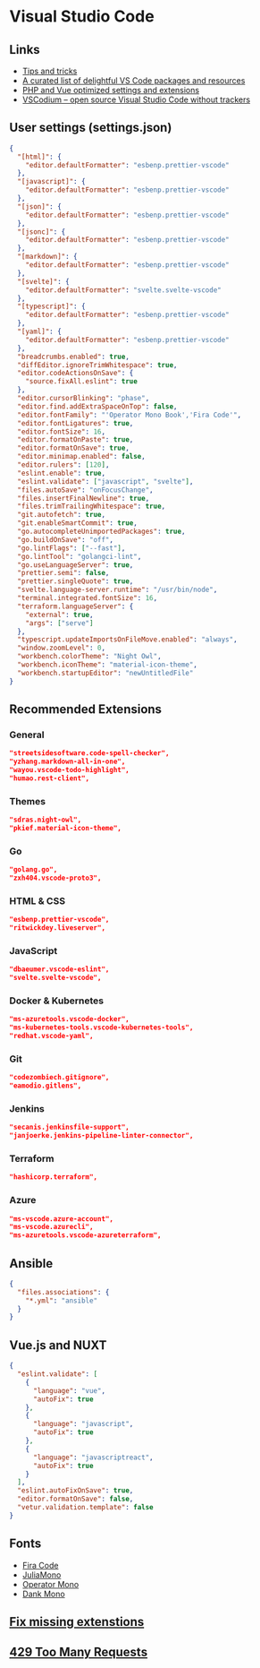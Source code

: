 # Visual Studio Code

## Links

- [Tips and tricks](https://github.com/Microsoft/vscode-tips-and-tricks)
- [A curated list of delightful VS Code packages and resources](https://github.com/viatsko/awesome-vscode)
- [PHP and Vue optimized settings and extensions](http://calebporzio.com/my-vs-code-setup-2/)
- [VSCodium – open source Visual Studio Code without trackers](https://www.fossmint.com/vscodium-clone-of-visual-studio-code-for-linux/)

## User settings (settings.json)

```json
{
  "[html]": {
    "editor.defaultFormatter": "esbenp.prettier-vscode"
  },
  "[javascript]": {
    "editor.defaultFormatter": "esbenp.prettier-vscode"
  },
  "[json]": {
    "editor.defaultFormatter": "esbenp.prettier-vscode"
  },
  "[jsonc]": {
    "editor.defaultFormatter": "esbenp.prettier-vscode"
  },
  "[markdown]": {
    "editor.defaultFormatter": "esbenp.prettier-vscode"
  },
  "[svelte]": {
    "editor.defaultFormatter": "svelte.svelte-vscode"
  },
  "[typescript]": {
    "editor.defaultFormatter": "esbenp.prettier-vscode"
  },
  "[yaml]": {
    "editor.defaultFormatter": "esbenp.prettier-vscode"
  },
  "breadcrumbs.enabled": true,
  "diffEditor.ignoreTrimWhitespace": true,
  "editor.codeActionsOnSave": {
    "source.fixAll.eslint": true
  },
  "editor.cursorBlinking": "phase",
  "editor.find.addExtraSpaceOnTop": false,
  "editor.fontFamily": "'Operator Mono Book','Fira Code'",
  "editor.fontLigatures": true,
  "editor.fontSize": 16,
  "editor.formatOnPaste": true,
  "editor.formatOnSave": true,
  "editor.minimap.enabled": false,
  "editor.rulers": [120],
  "eslint.enable": true,
  "eslint.validate": ["javascript", "svelte"],
  "files.autoSave": "onFocusChange",
  "files.insertFinalNewline": true,
  "files.trimTrailingWhitespace": true,
  "git.autofetch": true,
  "git.enableSmartCommit": true,
  "go.autocompleteUnimportedPackages": true,
  "go.buildOnSave": "off",
  "go.lintFlags": ["--fast"],
  "go.lintTool": "golangci-lint",
  "go.useLanguageServer": true,
  "prettier.semi": false,
  "prettier.singleQuote": true,
  "svelte.language-server.runtime": "/usr/bin/node",
  "terminal.integrated.fontSize": 16,
  "terraform.languageServer": {
    "external": true,
    "args": ["serve"]
  },
  "typescript.updateImportsOnFileMove.enabled": "always",
  "window.zoomLevel": 0,
  "workbench.colorTheme": "Night Owl",
  "workbench.iconTheme": "material-icon-theme",
  "workbench.startupEditor": "newUntitledFile"
}
```

## Recommended Extensions

### General

```json
"streetsidesoftware.code-spell-checker",
"yzhang.markdown-all-in-one",
"wayou.vscode-todo-highlight",
"humao.rest-client",
```

### Themes

```json
"sdras.night-owl",
"pkief.material-icon-theme",
```

### Go

```json
"golang.go",
"zxh404.vscode-proto3",
```

### HTML & CSS

```json
"esbenp.prettier-vscode",
"ritwickdey.liveserver",
```

### JavaScript

```json
"dbaeumer.vscode-eslint",
"svelte.svelte-vscode",
```

### Docker & Kubernetes

```json
"ms-azuretools.vscode-docker",
"ms-kubernetes-tools.vscode-kubernetes-tools",
"redhat.vscode-yaml",
```

### Git

```json
"codezombiech.gitignore",
"eamodio.gitlens",
```

### Jenkins

```json
"secanis.jenkinsfile-support",
"janjoerke.jenkins-pipeline-linter-connector",
```

### Terraform

```json
"hashicorp.terraform",
```

### Azure

```json
"ms-vscode.azure-account",
"ms-vscode.azurecli",
"ms-azuretools.vscode-azureterraform",
```

## Ansible

```json
{
  "files.associations": {
    "*.yml": "ansible"
  }
}
```

## Vue.js and NUXT

```json
{
  "eslint.validate": [
    {
      "language": "vue",
      "autoFix": true
    },
    {
      "language": "javascript",
      "autoFix": true
    },
    {
      "language": "javascriptreact",
      "autoFix": true
    }
  ],
  "eslint.autoFixOnSave": true,
  "editor.formatOnSave": false,
  "vetur.validation.template": false
}
```

## Fonts

- [Fira Code](https://github.com/tonsky/FiraCode)
- [JuliaMono](https://cormullion.github.io/pages/2020-07-26-JuliaMono/)
- [Operator Mono](https://www.typography.com/fonts/operator/styles)
- [Dank Mono](https://gumroad.com/l/dank-mono)

## [Fix missing extenstions](https://github.com/VSCodium/vscodium/issues/418#issuecomment-643664182)

## [429 Too Many Requests](https://gitlab.com/paulcarroty/vscodium-deb-rpm-repo/-/issues/36#note_395793123)
